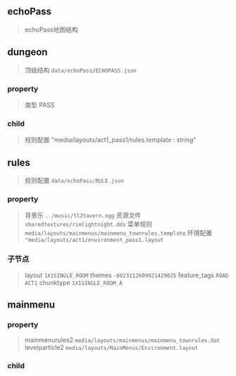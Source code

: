 ## echoPass
> echoPass地图结构

## dungeon
> 顶级结构 `data/echoPass/ECHOPASS.json`

### property
> 类型 PASS

### child
> 规则配置 "media/layouts/act1_pass1/rules.template : string"


## rules
> 规则配置 `data/echoPass/RULE.json`

### property
> 背景乐 `../music/tl2tavern.ogg` 
> 资源文件 `sharedtextures/rimlightnight.dds`
> 菜单规则 `media/layouts/mainmenus/mainmenu_townrules.template`
> 环境配置 `"media/layouts/act1/environment_pass1.layout`

### 子节点
> layout       `1X1SINGLE_ROOM`
> themes       `-6023112609921429025`
> feature_tags `ROAD ACT1`
> chunktype    `1X1SINGLE_ROOM_A`

## mainmenu

### property
> mainmenurules2 
`media/layouts/mainmenus/mainmenu_townrules.dat`
> levelparticle2
`media/layouts/MainMenus/Environment.layout`

### child
